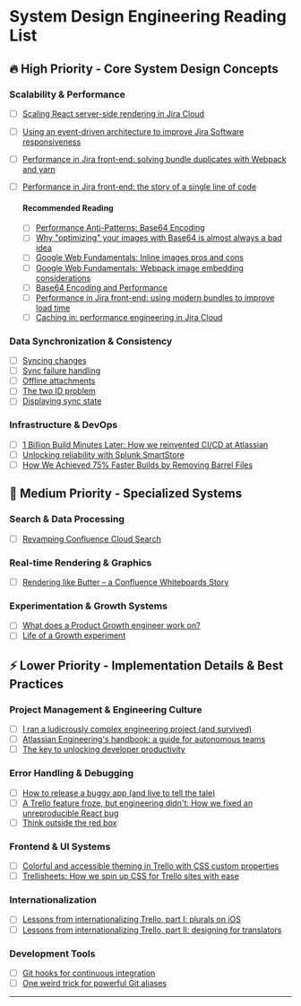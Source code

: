 # System Design Engineering Reading List

## 🔥 High Priority - Core System Design Concepts

### Scalability & Performance

- [ ] [Scaling React server-side rendering in Jira Cloud](https://www.atlassian.com/blog/atlassian-engineering/scaling-react-server-side-rendering-in-jira-cloud)
- [ ] [Using an event-driven architecture to improve Jira Software responsiveness](https://www.atlassian.com/blog/atlassian-engineering/using-an-event-driven-architecture-to-improve-jira-software-responsiveness)
- [ ] [Performance in Jira front-end: solving bundle duplicates with Webpack and yarn](https://www.atlassian.com/blog/atlassian-engineering/performance-in-jira-front-end-solving-bundle-duplicates-with-webpack-and-yarn)
- [ ] [Performance in Jira front-end: the story of a single line of code](https://www.atlassian.com/blog/atlassian-engineering/performance-in-jira-front-end)
      
  #### Recommended Reading
  
  - [ ] [Performance Anti-Patterns: Base64 Encoding](https://calendar.perfplanet.com/2018/performance-anti-patterns-base64-encoding/)
  - [ ] [Why "optimizing" your images with Base64 is almost always a bad idea](https://bunnycdn.com/blog/why-optimizing-your-images-with-base64-is-almost-always-a-bad-idea/)
  - [ ] [Google Web Fundamentals: Inline images pros and cons](https://developers.google.com/web/fundamentals/design-and-ux/responsive/images#inlining_pros_cons)
  - [ ] [Google Web Fundamentals: Webpack image embedding considerations](https://developers.google.com/web/fundamentals/performance/webpack/decrease-frontend-size#optimize_images)
  - [ ] [Base64 Encoding and Performance](https://csswizardry.com/2017/02/base64-encoding-and-performance/)
  - [ ] [Performance in Jira front-end: using modern bundles to improve load time](https://www.atlassian.com/blog/atlassian-engineering/performance-in-jira-front-end-modern-bundles)
  - [ ] [Caching in: performance engineering in Jira Cloud](https://www.atlassian.com/blog/atlassian-engineering/jira-performance-engineering)

### Data Synchronization & Consistency

- [ ] [Syncing changes](https://www.atlassian.com/blog/atlassian-engineering/syncing-changes)
- [ ] [Sync failure handling](https://www.atlassian.com/blog/atlassian-engineering/sync-failure-handling)
- [ ] [Offline attachments](https://www.atlassian.com/blog/atlassian-engineering/sync-offline-attachments)
- [ ] [The two ID problem](https://www.atlassian.com/blog/atlassian-engineering/sync-two-id-problem)
- [ ] [Displaying sync state](https://www.atlassian.com/blog/atlassian-engineering/sync-indicators)

### Infrastructure & DevOps

- [ ] [1 Billion Build Minutes Later: How we reinvented CI/CD at Atlassian](https://www.atlassian.com/blog/atlassian-engineering/how-we-reinvented-atlassian-cicd)
- [ ] [Unlocking reliability with Splunk SmartStore](https://www.atlassian.com/blog/atlassian-engineering/unlocking-reliability-with-splunk-smartstore)
- [ ] [How We Achieved 75% Faster Builds by Removing Barrel Files](https://www.atlassian.com/blog/atlassian-engineering/faster-builds-when-removing-barrel-files)

## 🎯 Medium Priority - Specialized Systems

### Search & Data Processing

- [ ] [Revamping Confluence Cloud Search](https://www.atlassian.com/blog/atlassian-engineering/revamping-confluence-cloud-search)

### Real-time Rendering & Graphics

- [ ] [Rendering like Butter – a Confluence Whiteboards Story](https://www.atlassian.com/blog/atlassian-engineering/rendering-like-butter-a-confluence-whiteboards-story)

### Experimentation & Growth Systems

- [ ] [What does a Product Growth engineer work on?](https://www.atlassian.com/blog/atlassian-engineering/what-does-a-product-growth-engineer-work-on)
- [ ] [Life of a Growth experiment](https://www.atlassian.com/blog/atlassian-engineering/life-of-a-growth-experiment)

## ⚡ Lower Priority - Implementation Details & Best Practices

### Project Management & Engineering Culture

- [ ] [I ran a ludicrously complex engineering project (and survived)](https://www.atlassian.com/blog/atlassian-engineering/software-engineering-principles-massive-projects)
- [ ] [Atlassian Engineering's handbook: a guide for autonomous teams](https://www.atlassian.com/blog/atlassian-engineering/handbook)
- [ ] [The key to unlocking developer productivity](https://www.atlassian.com/blog/atlassian-engineering/the-key-to-unlocking-developer-productivity)

### Error Handling & Debugging

- [ ] [How to release a buggy app (and live to tell the tale)](https://www.atlassian.com/blog/atlassian-engineering/how-to-release-a-buggy-app-and-live-to-tell-the-story)
- [ ] [A Trello feature froze, but engineering didn't: How we fixed an unreproducible React bug](https://www.atlassian.com/blog/atlassian-engineering/fixing-trello-react-bug)
- [ ] [Think outside the red box](https://www.atlassian.com/blog/atlassian-engineering/think-outside-the-red-box)

### Frontend & UI Systems

- [ ] [Colorful and accessible theming in Trello with CSS custom properties](https://www.atlassian.com/blog/atlassian-engineering/colorful-and-accessible-theming-in-trello)
- [ ] [Trellisheets: How we spin up CSS for Trello sites with ease](https://www.atlassian.com/blog/atlassian-engineering/trellisheets-how-we-spin-up-css-for-trello-sites-with-ease)

### Internationalization

- [ ] [Lessons from internationalizing Trello, part I: plurals on iOS](https://www.atlassian.com/blog/atlassian-engineering/ios-i18n-plurals)
- [ ] [Lessons from internationalizing Trello, part II: designing for translators](https://www.atlassian.com/blog/atlassian-engineering/ios-i18n-designing-for-translators)

### Development Tools

- [ ] [Git hooks for continuous integration](https://www.atlassian.com/blog/atlassian-engineering/git-hooks-for-continuous-integration)
- [ ] [One weird trick for powerful Git aliases](https://www.atlassian.com/blog/atlassian-engineering/advanced-git-aliases)

---
